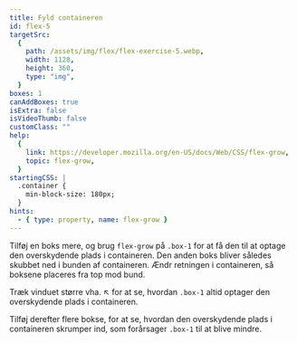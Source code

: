 ```yaml
---
title: Fyld containeren
id: flex-5
targetSrc:
  {
    path: /assets/img/flex/flex-exercise-5.webp,
    width: 1128,
    height: 360,
    type: "img",
  }
boxes: 1
canAddBoxes: true
isExtra: false
isVideoThumb: false
customClass: ""
help:
  {
    link: https://developer.mozilla.org/en-US/docs/Web/CSS/flex-grow,
    topic: flex-grow,
  }
startingCSS: |
  .container {
    min-block-size: 180px;
  }
hints:
  - { type: property, name: flex-grow }
---
```


Tilføj en boks mere, og brug `flex-grow` på <code class="token selector">.box-1</code> for at få den til at optage den overskydende plads i containeren. Den anden boks bliver således skubbet ned i bunden af containeren. Ændr retningen i containeren, så boksene placeres fra top mod bund.

Træk vinduet større vha. <span class="resize">↖</span> for at se, hvordan <code class="token selector">.box-1</code> altid optager den overskydende plads i containeren.

Tilføj derefter flere bokse, for at se, hvordan den overskydende plads i containeren skrumper ind, som forårsager <code class="token selector">.box-1</code> til at blive mindre.
